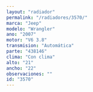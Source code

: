 ```yaml
---
layout: "radiador"
permalink: "/radiadores/3570/"
marca: "Jeep"
modelo: "Wrangler"
ano: "2007"
motor: "V6 3.8"
transmision: "Automática"
parte: "438146"
clima: "Con clima"
alto: "21"
ancho: "22"
observaciones: ""
id: "3570"
---
```



